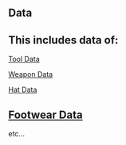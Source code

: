 Data
---------
This includes data of:
-----------
[Tool Data](https://www.stardewvalleywiki.com/Tools)


[Weapon Data](https://www.stardewvalleywiki.com/Weapons)


[Hat Data](https://www.stardewvalleywiki.com/Hats)


[Footwear Data](https://www.stardewvalleywiki.com/Footwear)
-----------
etc...
